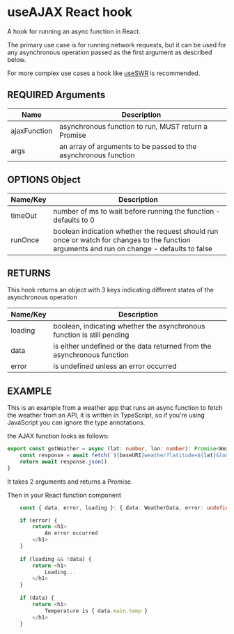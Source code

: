 # useAJAX React hook
A hook for running an async function in React.

The primary use case is for running network requests, but it can be used for any asynchronous operation passed as the first argument as described below.

For more complex use cases a hook like [useSWR](https://github.com/vercel/swr) is recommended.

## REQUIRED Arguments

Name | Description
--- | ---
ajaxFunction | asynchronous function to run, MUST return a Promise
args | an array of arguments to be passed to the asynchronous function

## OPTIONS Object

Name/Key | Description
--- | ---
timeOut | number of ms to wait before running the function - defaults to 0
runOnce | boolean indication whether the request should run once or watch for changes to the function arguments and run on change - defaults to false

## RETURNS
This hook returns an object with 3 keys indicating different states of the asynchronous operation

Name/Key | Description
--- | ---
loading | boolean, indicating whether the asynchronous function is still pending
data | is either undefined or the data returned from the asynchronous function
error | is undefined unless an error occurred


## EXAMPLE
This is an example from a weather app that runs an async function to fetch the weather from an API, it is written in TypeScript, so if you're using JavaScript you can ignore the type annotations.

the AJAX function looks as follows:
```typescript
export const getWeather = async (lat: number, lon: number): Promise<WeatherData> => {
    const response = await fetch(`${baseURI}weather?latitude=${lat}&longitude=${lon}`)
    return await response.json()
}
```

It takes 2 arguments and returns a Promise.

Then in your React function component

```typescript
    const { data, error, loading }: { data: WeatherData, error: undefined | any, loading: boolean } = useAJAX(getWeather, [55, 12])

    if (error) {
        return <h1>
            An error occurred
        </h1>
    }
    
    if (loading && !data) {
        return <h1>
            Loading...
        </h1>
    }
    
    if (data) {
        return <h1>
            Temperature is { data.main.temp }
        </h1>
    }
```
